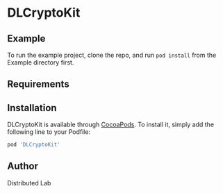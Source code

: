 # DLCryptoKit

## Example

To run the example project, clone the repo, and run `pod install` from the Example directory first.

## Requirements

## Installation

DLCryptoKit is available through [CocoaPods](http://cocoapods.org). To install
it, simply add the following line to your Podfile:

```ruby
pod 'DLCryptoKit'
```

## Author

Distributed Lab

